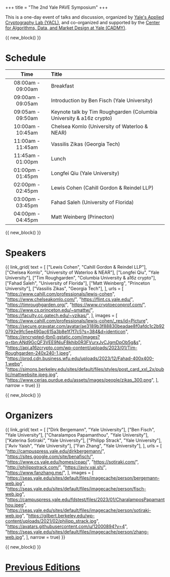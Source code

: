+++
title = "The 2nd Yale PAVE Symposium"
+++

This is a one-day event of talks and discussion, organized by [Yale's Applied Cryptography Lab (YACL)](https://yacl.cs.yale.edu/), and co-organized and supported by the [Center for Algorithms, Data, and Market Design at Yale (CADMY)](https://cadmy.yale.edu/).


{{ new_block() }}


# Schedule

| Time              | Title                                                               |
| :---------------: | :------------------------------------------------------------------ |
| 08:00am - 09:00am | Breakfast                                                           |
| 09:00am - 09:05am | Introduction by Ben Fisch (Yale University)                         |
| 09:05am - 09:50am | Keynote talk by Tim Roughgarden (Columbia University & a16z crypto) |
| 10:00am - 10:45am | Chelsea Komlo (University of Waterloo & NEAR)                       |
| 11:00am - 11:45am | Vassilis Zikas (Georgia Tech)                                       |
| 11:45am - 01:00pm | Lunch                                                               |
| 01:00pm - 01:45pm | Longfei Qiu (Yale University)                                       |
| 02:00pm - 02:45pm | Lewis Cohen (Cahill Gordon & Reindel LLP)                           |
| 03:00pm - 03:45pm | Fahad Saleh (University of Florida)                                 |
| 04:00pm - 04:45pm | Matt Weinberg (Prinecton)                                           |


{{ new_block() }}


# Speakers

{{ link_grid(
    text = [
        ["Lewis Cohen", "Cahill Gordon & Reindel LLP"],
        ["Chelsea Komlo", "University of Waterloo & NEAR"],
        ["Longfei Qiu", "Yale University"],
        ["Tim Roughgarden", "Columbia University & a16z crypto"],
        ["Fahad Saleh", "University of Florida"],
        ["Matt Weinberg", "Princeton University"],
        ["Vassilis Zikas", "Georgia Tech"],
    ],
    urls = [
        "https://www.cahill.com/professionals/lewis-cohen",
        "https://www.chelseakomlo.com/",
        "https://flint.cs.yale.edu/",
        "https://timroughgarden.org/",
        "https://www.cryptoeconprof.com/",
        "https://www.cs.princeton.edu/~smattw/",
        "https://faculty.cc.gatech.edu/~vzikas/",
    ],
    images = [
        "https://www.cahill.com/professionals/lewis-cohen/_res/id=Picture",
        "https://secure.gravatar.com/avatar/ae3189b3f88830beadae8f0afdc1c2b920792e9fc5ee490ac615a3b8e1f7f7c5?s=384&d=identicon",
        "https://encrypted-tbn0.gstatic.com/images?q=tbn:ANd9GcQF3VEE9NiuF8khib0R3FVurxJvCJgmDpOb5g&s",
        "https://api.a16zcrypto.com/wp-content/uploads/2023/01/Tim-Roughgarden-240x240-1.jpeg",
        "https://prod.cdn.business.wfu.edu/uploads/2023/12/Fahad-400x400-1.webp",
        "https://simons.berkeley.edu/sites/default/files/styles/post_card_xxl_2x/public/mattwebsite.jpeg.jpg",
        "https://www.cerias.purdue.edu/assets/images/people/zikas_300.png",
    ],
    narrow = true) }}


{{ new_block() }}


# Organizers

{{ link_grid(
    text = [
        ["Dirk Bergemann", "Yale University"],
        ["Ben Fisch", "Yale University"],
        ["Charalampos Papamanthou", "Yale University"],
        ["Katerina Sotiraki", "Yale University"],
        ["Philipp Strack", "Yale University"],
        ["Aviv Yaish", "Yale University"],
        ["Fan Zhang", "Yale University"],
    ],
    urls = [
        "http://campuspress.yale.edu/dirkbergemann/",
        "https://sites.google.com/site/benafisch/",
        "https://www.cs.yale.edu/homes/cpap/",
        "https://sotiraki.com/",
        "http://philippstrack.com/",
        "https://aviv.yai.sh/",
        "https://www.fanzhang.me/",
    ],
    images = [
        "https://seas.yale.edu/sites/default/files/imagecache/person/bergemann-web.jpg",
        "https://seas.yale.edu/sites/default/files/imagecache/person/fisch-web.jpg",
        "https://campuspress.yale.edu/fdstest/files/2023/01/CharalamposPapamanthou.jpeg",
        "https://seas.yale.edu/sites/default/files/imagecache/person/sotiraki-web.jpg",
        "https://gilbert.berkeley.edu/wp-content/uploads/2021/02/philipp_strack.jpg",
        "https://avatars.githubusercontent.com/u/12000894?v=4",
        "https://seas.yale.edu/sites/default/files/imagecache/person/zhang-web.jpg",
    ],
    narrow = true) }}


{{ new_block() }}


# [Previous Editions](./previous)